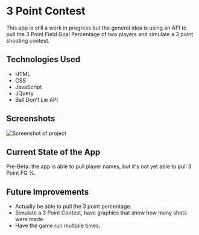 # 3 Point Contest

This app is still a work in progress but the general idea is using an API to pull the 3 Point Field Goal Percentage of two players and simulate a 3 point shooting contest.

## Technologies Used
- HTML
- CSS
- JavaScript
- JQuery
- Ball Don't Lie API

## Screenshots
![Screenshot of project](https://imgur.com/a/RyzhI1R)

## Current State of the App
Pre-Beta: the app is able to pull player names, but it's not yet able to pull 3 Point FG %.

## Future Improvements
- Actually be able to pull the 3 point percentage.
- Simulate a 3 Point Contest, have graphics that show how many shots were made.
- Have the game run multiple times. 
